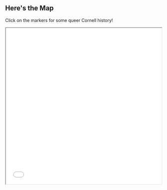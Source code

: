 ## Here's the Map

Click on the markers for some queer Cornell history!

<iframe src="gay-ithaca-map.html" height="500" width="500"></iframe>

